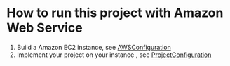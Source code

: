 # How to run this project with Amazon Web Service

1. Build a Amazon EC2 instance, see [AWSConfiguration](https://github.com/DarrenJiang13/VideoPose3DwithDetectron2/blob/master/AWS/AWSConfiguration.md)
2. Implement your project on your instance , see [ProjectConfiguration](https://github.com/DarrenJiang13/VideoPose3DwithDetectron2/blob/master/AWS/ProjectConfiguration.md)